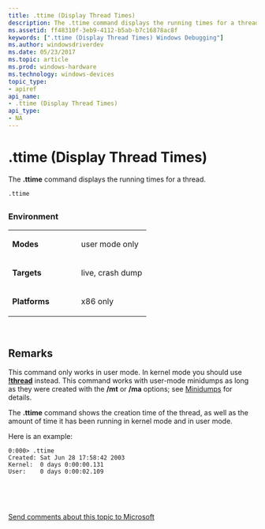 ```yaml
---
title: .ttime (Display Thread Times)
description: The .ttime command displays the running times for a thread.
ms.assetid: ff48310f-3eb9-4112-b5ab-b7c16878ac8f
keywords: [".ttime (Display Thread Times) Windows Debugging"]
ms.author: windowsdriverdev
ms.date: 05/23/2017
ms.topic: article
ms.prod: windows-hardware
ms.technology: windows-devices
topic_type:
- apiref
api_name:
- .ttime (Display Thread Times)
api_type:
- NA
---
```


# .ttime (Display Thread Times)


The **.ttime** command displays the running times for a thread.

```
.ttime 
```

## <span id="ddk_meta_display_thread_times_dbg"></span><span id="DDK_META_DISPLAY_THREAD_TIMES_DBG"></span>


### <span id="Environment"></span><span id="environment"></span><span id="ENVIRONMENT"></span>Environment

<table>
<colgroup>
<col width="50%" />
<col width="50%" />
</colgroup>
<tbody>
<tr class="odd">
<td align="left"><p><strong>Modes</strong></p></td>
<td align="left"><p>user mode only</p></td>
</tr>
<tr class="even">
<td align="left"><p><strong>Targets</strong></p></td>
<td align="left"><p>live, crash dump</p></td>
</tr>
<tr class="odd">
<td align="left"><p><strong>Platforms</strong></p></td>
<td align="left"><p>x86 only</p></td>
</tr>
</tbody>
</table>

 

Remarks
-------

This command only works in user mode. In kernel mode you should use [**!thread**](-thread.md) instead. This command works with user-mode minidumps as long as they were created with the **/mt** or **/ma** options; see [Minidumps](minidumps.md) for details.

The **.ttime** command shows the creation time of the thread, as well as the amount of time it has been running in kernel mode and in user mode.

Here is an example:

```
0:000> .ttime
Created: Sat Jun 28 17:58:42 2003
Kernel:  0 days 0:00:00.131
User:    0 days 0:00:02.109
```

 

 

[Send comments about this topic to Microsoft](mailto:wsddocfb@microsoft.com?subject=Documentation%20feedback%20[debugger\debugger]:%20.ttime%20%28Display%20Thread%20Times%29%20%20RELEASE:%20%285/15/2017%29&body=%0A%0APRIVACY%20STATEMENT%0A%0AWe%20use%20your%20feedback%20to%20improve%20the%20documentation.%20We%20don't%20use%20your%20email%20address%20for%20any%20other%20purpose,%20and%20we'll%20remove%20your%20email%20address%20from%20our%20system%20after%20the%20issue%20that%20you're%20reporting%20is%20fixed.%20While%20we're%20working%20to%20fix%20this%20issue,%20we%20might%20send%20you%20an%20email%20message%20to%20ask%20for%20more%20info.%20Later,%20we%20might%20also%20send%20you%20an%20email%20message%20to%20let%20you%20know%20that%20we've%20addressed%20your%20feedback.%0A%0AFor%20more%20info%20about%20Microsoft's%20privacy%20policy,%20see%20http://privacy.microsoft.com/default.aspx. "Send comments about this topic to Microsoft")




